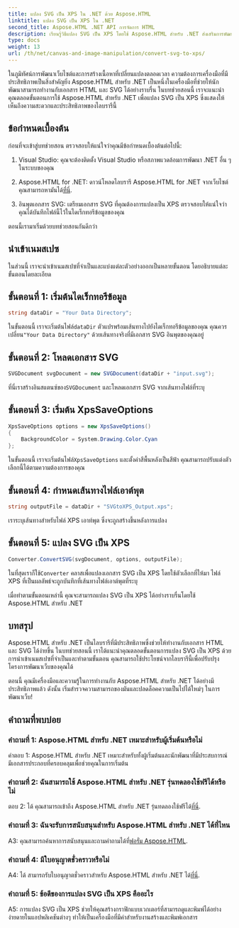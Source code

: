 ```yaml
---
title: แปลง SVG เป็น XPS ใน .NET ด้วย Aspose.HTML
linktitle: แปลง SVG เป็น XPS ใน .NET
second_title: Aspose.HTML .NET API การจัดการ HTML
description: เรียนรู้วิธีแปลง SVG เป็น XPS โดยใช้ Aspose.HTML สำหรับ .NET ส่งเสริมการพัฒนาเว็บของคุณด้วยไลบรารีอันทรงพลังนี้
type: docs
weight: 13
url: /th/net/canvas-and-image-manipulation/convert-svg-to-xps/
---
```


ในภูมิทัศน์การพัฒนาเว็บไซต์และการสร้างเนื้อหาที่เปลี่ยนแปลงตลอดเวลา ความต้องการเครื่องมือที่มีประสิทธิภาพเป็นสิ่งสำคัญยิ่ง Aspose.HTML สำหรับ .NET เป็นหนึ่งในเครื่องมือที่ช่วยให้นักพัฒนาสามารถทำงานกับเอกสาร HTML และ SVG ได้อย่างราบรื่น ในบทช่วยสอนนี้ เราจะแนะนำคุณตลอดขั้นตอนการใช้ Aspose.HTML สำหรับ .NET เพื่อแปลง SVG เป็น XPS ซึ่งแสดงให้เห็นถึงความสะดวกและประสิทธิภาพของไลบรารีนี้

## ข้อกำหนดเบื้องต้น

ก่อนที่จะเข้าสู่บทช่วยสอน ตรวจสอบให้แน่ใจว่าคุณมีข้อกำหนดเบื้องต้นต่อไปนี้:

1. Visual Studio: คุณจะต้องติดตั้ง Visual Studio หรือสภาพแวดล้อมการพัฒนา .NET อื่น ๆ ในระบบของคุณ

2.  Aspose.HTML for .NET: ดาวน์โหลดไลบรารี Aspose.HTML for .NET จากเว็บไซต์ คุณสามารถหามันได้[ที่นี่](https://releases.aspose.com/html/net/).

3. อินพุตเอกสาร SVG: เตรียมเอกสาร SVG ที่คุณต้องการแปลงเป็น XPS ตรวจสอบให้แน่ใจว่าคุณได้บันทึกไฟล์นี้ไว้ในไดเร็กทอรีข้อมูลของคุณ

ตอนนี้เรามาเริ่มด้วยบทช่วยสอนกันดีกว่า

## นำเข้าเนมสเปซ

ในส่วนนี้ เราจะนำเข้าเนมสเปซที่จำเป็นและแบ่งแต่ละตัวอย่างออกเป็นหลายขั้นตอน โดยอธิบายแต่ละขั้นตอนโดยละเอียด

## ขั้นตอนที่ 1: เริ่มต้นไดเร็กทอรีข้อมูล

```csharp
string dataDir = "Your Data Directory";
```

 ในขั้นตอนนี้ เราจะเริ่มต้นไฟล์`dataDir` ตัวแปรพร้อมเส้นทางไปยังไดเร็กทอรีข้อมูลของคุณ คุณควรเปลี่ยน`"Your Data Directory"` ด้วยเส้นทางจริงที่มีเอกสาร SVG อินพุตของคุณอยู่

## ขั้นตอนที่ 2: โหลดเอกสาร SVG

```csharp
SVGDocument svgDocument = new SVGDocument(dataDir + "input.svg");
```

 ที่นี่เราสร้างอินสแตนซ์ของ`SVGDocument` และโหลดเอกสาร SVG จากเส้นทางไฟล์ที่ระบุ

## ขั้นตอนที่ 3: เริ่มต้น XpsSaveOptions

```csharp
XpsSaveOptions options = new XpsSaveOptions()
{
    BackgroundColor = System.Drawing.Color.Cyan
};
```

 ในขั้นตอนนี้ เราจะเริ่มต้นไฟล์`XpsSaveOptions` และตั้งค่าสีพื้นหลังเป็นสีฟ้า คุณสามารถปรับแต่งตัวเลือกนี้ได้ตามความต้องการของคุณ

## ขั้นตอนที่ 4: กำหนดเส้นทางไฟล์เอาต์พุต

```csharp
string outputFile = dataDir + "SVGtoXPS_Output.xps";
```

เราระบุเส้นทางสำหรับไฟล์ XPS เอาท์พุต ซึ่งจะถูกสร้างขึ้นหลังการแปลง

## ขั้นตอนที่ 5: แปลง SVG เป็น XPS

```csharp
Converter.ConvertSVG(svgDocument, options, outputFile);
```

 ในที่สุดเราก็ใช้`Converter` คลาสเพื่อแปลงเอกสาร SVG เป็น XPS โดยใช้ตัวเลือกที่ให้มา ไฟล์ XPS ที่เป็นผลลัพธ์จะถูกบันทึกที่เส้นทางไฟล์เอาต์พุตที่ระบุ

เมื่อทำตามขั้นตอนเหล่านี้ คุณจะสามารถแปลง SVG เป็น XPS ได้อย่างราบรื่นโดยใช้ Aspose.HTML สำหรับ .NET

## บทสรุป

Aspose.HTML สำหรับ .NET เป็นไลบรารีที่มีประสิทธิภาพซึ่งช่วยให้ทำงานกับเอกสาร HTML และ SVG ได้ง่ายขึ้น ในบทช่วยสอนนี้ เราได้แนะนำคุณตลอดขั้นตอนการแปลง SVG เป็น XPS ด้วยการนำเข้าเนมสเปซที่จำเป็นและทำตามขั้นตอน คุณสามารถใช้ประโยชน์จากไลบรารีนี้เพื่อปรับปรุงโครงการพัฒนาเว็บของคุณได้

ตอนนี้ คุณมีเครื่องมือและความรู้ในการทำงานกับ Aspose.HTML สำหรับ .NET ได้อย่างมีประสิทธิภาพแล้ว ดังนั้น เริ่มสำรวจความสามารถของมันและปลดล็อคความเป็นไปได้ใหม่ๆ ในการพัฒนาเว็บ!

## คำถามที่พบบ่อย

### คำถามที่ 1: Aspose.HTML สำหรับ .NET เหมาะสำหรับผู้เริ่มต้นหรือไม่

คำตอบ 1: Aspose.HTML สำหรับ .NET เหมาะสำหรับทั้งผู้เริ่มต้นและนักพัฒนาที่มีประสบการณ์ มีเอกสารประกอบที่ครอบคลุมเพื่อช่วยคุณในการเริ่มต้น

### คำถามที่ 2: ฉันสามารถใช้ Aspose.HTML สำหรับ .NET รุ่นทดลองใช้ฟรีได้หรือไม่

 ตอบ 2: ได้ คุณสามารถเข้าถึง Aspose.HTML สำหรับ .NET รุ่นทดลองใช้ฟรีได้[ที่นี่](https://releases.aspose.com/).

### คำถามที่ 3: ฉันจะรับการสนับสนุนสำหรับ Aspose.HTML สำหรับ .NET ได้ที่ไหน

 A3: คุณสามารถค้นหาการสนับสนุนและถามคำถามได้ที่[ฟอรั่ม Aspose.HTML](https://forum.aspose.com/).

### คำถามที่ 4: มีใบอนุญาตชั่วคราวหรือไม่

 A4: ได้ สามารถรับใบอนุญาตชั่วคราวสำหรับ Aspose.HTML สำหรับ .NET ได้[ที่นี่](https://purchase.aspose.com/temporary-license/).

### คำถามที่ 5: ข้อดีของการแปลง SVG เป็น XPS คืออะไร

A5: การแปลง SVG เป็น XPS ช่วยให้คุณสร้างกราฟิกแบบเวกเตอร์ที่สามารถดูและพิมพ์ได้อย่างง่ายดายในแอปพลิเคชันต่างๆ ทำให้เป็นเครื่องมือที่มีค่าสำหรับงานสร้างและพิมพ์เอกสาร